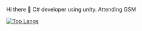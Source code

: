 Hi there 👋
C# developer using unity.
Attending GSM

 [![Top Langs](https://github-readme-stats.vercel.app/api/top-langs/?username=GBKPM)](https://github.com/GBKPM/github-readme-stats)
<!--
**GBKPM/GBKPM** is a ✨ _special_ ✨ repository because its `README.md` (this file) appears on your GitHub profile.

Here are some ideas to get you started:

- 🔭 I’m currently working on ...
- 🌱 I’m currently learning ...
- 👯 I’m looking to collaborate on ...
- 🤔 I’m looking for help with ...
- 💬 Ask me about ...
- 📫 How to reach me: ...
- 😄 Pronouns: ...
- ⚡ Fun fact: ...
-->
